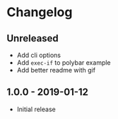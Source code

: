 # Changelog

## Unreleased

- Add cli options
- Add `exec-if` to polybar example
- Add better readme with gif

## 1.0.0 - 2019-01-12

- Initial release
